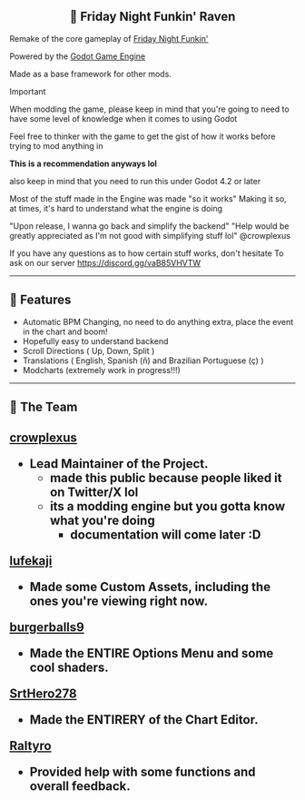 <h2 align="center">
🖤 Friday Night Funkin' Raven
</h2>

Remake of the core gameplay of [Friday Night Funkin'](https://github.com/FunkinCrew/Funkin)

Powered by the [Godot Game Engine](https://godotengine.org)

Made as a base framework for other mods.

> [!Important]
> When modding the game, please keep in mind that you're going to need to
> have some level of knowledge when it comes to using Godot
> 
> Feel free to thinker with the game to get the gist of how it works before trying to mod anything in
> 
> **This is a recommendation anyways lol**
>
> also keep in mind that you need to run this under Godot 4.2 or later
>
>
>
> Most of the stuff made in the Engine was made "so it works"
> Making it so, at times, it's hard to understand what the engine is doing
>
> "Upon release, I wanna go back and simplify the backend"
> "Help would be greatly appreciated as I'm not good with simplifying stuff lol"
> @crowplexus
>
> If you have any questions as to how certain stuff works, don't hesitate
> To ask on our server https://discord.gg/vaB85VHVTW

---

<h2 align="left">🧩 Features</h2>

- Automatic BPM Changing, no need to do anything extra, place the event in the chart and boom!
- Hopefully easy to understand backend
- Scroll Directions ( Up, Down, Split )
- Translations ( English, Spanish (ñ) and Brazilian Portuguese (ç) )
- Modcharts (extremely work in progress!!!)

---

<h2 align="left">🎀 The Team </h2>

<h2 align="left">

[crowplexus](https://twitter.com/crowplexus)

- Lead Maintainer of the Project.
    - made this public because people liked it on Twitter/X lol
    - its a modding engine but you gotta know what you're doing
        - documentation will come later :D

[lufekaji](https://twitter.com/lufekaji)

- Made some Custom Assets, including the ones you're viewing right now.

[burgerballs9](https://twitter.com/burgerballs9)

- Made the ENTIRE Options Menu and some cool shaders.

[SrtHero278](https://twitter.com/SrtPro278)

- Made the ENTIRERY of the Chart Editor.

[Raltyro](https://twitter.com/raltyro)

- Provided help with some functions and overall feedback.

</h2>
